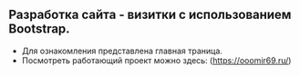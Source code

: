 ## Разработка сайта - визитки с использованием Bootstrap.
- Для ознакомления представлена главная траница.
- Посмотреть работающий проект можно здесь: (https://ooomir69.ru/)
